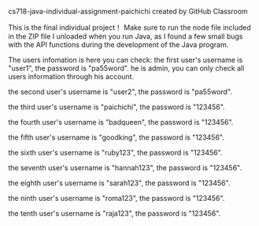 
cs718-java-individual-assignment-paichichi created by GitHub Classroom


This is the final individual project！
Make sure to run the node file included in the ZIP file I unloaded when you run Java, as I found a few small bugs with the API functions during the development of the Java program.

The users infomation is here you can check:
the first user's username is "user1", the password is "pa55word". he is admin, you can only check all users information through his account.

the second user's username is "user2", the password is "pa55word".

the third user's username is "paichichi", the password is "123456".

the fourth user's username is "badqueen", the password is "123456".

the fifth user's username is "goodking", the password is "123456".

the sixth user's username is "ruby123", the password is "123456".

the seventh user's username is "hannah123", the password is "123456".

the eighth user's username is "sarah123", the password is "123456".

the ninth user's username is "roma123", the password is "123456".

the tenth user's username is "raja123", the password is "123456".

